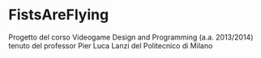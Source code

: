 FistsAreFlying
==============

Progetto del corso Videogame Design and Programming (a.a. 2013/2014) tenuto del professor Pier Luca Lanzi del Politecnico di Milano
